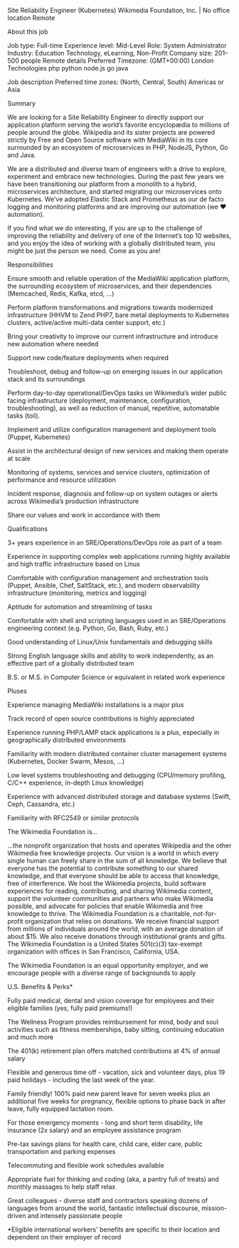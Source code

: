 Site Reliability Engineer (Kubernetes)
Wikimedia Foundation, Inc. | No office location
Remote

About this job

Job type: Full-time
Experience level: Mid-Level
Role: System Administrator
Industry: Education Technology, eLearning, Non-Profit
Company size: 201–500 people
Remote details
Preferred Timezone: (GMT+00:00) London
Technologies
php python node.js go java

Job description
Preferred time zones: (North, Central, South) Americas or Asia

Summary

We are looking for a Site Reliability Engineer to directly support our application platform serving the world’s favorite encyclopædia to millions of people around the globe. Wikipedia and its sister projects are powered strictly by Free and Open Source software with MediaWiki in its core surrounded by an ecosystem of microservices in PHP, NodeJS, Python, Go and Java.

We are a distributed and diverse team of engineers with a drive to explore, experiment and embrace new technologies. During the past few years we have been transitioning our platform from a monolith to a hybrid, microservices architecture, and started migrating our microservices onto Kubernetes. We’ve adopted Elastic Stack and Prometheus as our de facto logging and monitoring platforms and are improving our automation (we ❤️ automation).

If you find what we do interesting, if you are up to the challenge of improving the reliability and delivery of one of the Internet’s top 10 websites, and you enjoy the idea of working with a globally distributed team, you might be just the person we need. Come as you are! 

Responsibilities

Ensure smooth and reliable operation of the MediaWiki application platform, the surrounding ecosystem of microservices, and their dependencies (Memcached, Redis, Kafka, etcd, …)

Perform platform transformations and migrations towards modernized infrastructure (HHVM to Zend PHP7, bare metal deployments to Kubernetes clusters, active/active multi-data center support, etc.)

Bring your creativity to improve our current infrastructure and introduce new automation where needed

Support new code/feature deployments when required

Troubleshoot, debug and follow-up on emerging issues in our application stack and its surroundings

Perform day-to-day operational/DevOps tasks on Wikimedia’s wider public facing infrastructure (deployment, maintenance, configuration, troubleshooting), as well as reduction of manual, repetitive, automatable tasks (toil).

Implement and utilize configuration management and deployment tools (Puppet, Kubernetes)

Assist in the architectural design of new services and making them operate at scale

Monitoring of systems, services and service clusters, optimization of performance and resource utilization

Incident response, diagnosis and follow-up on system outages or alerts across Wikimedia’s production infrastructure

Share our values and work in accordance with them

Qualifications

3+ years experience in an SRE/Operations/DevOps role as part of a team

Experience in supporting complex web applications running highly available and high traffic infrastructure based on Linux

Comfortable with configuration management and orchestration tools (Puppet, Ansible, Chef, SaltStack, etc.), and modern observability infrastructure (monitoring, metrics and logging)

Aptitude for automation and streamlining of tasks

Comfortable with shell and scripting languages used in an SRE/Operations engineering context (e.g. Python, Go, Bash, Ruby, etc.)

Good understanding of Linux/Unix fundamentals and debugging skills

Strong English language skills and ability to work independently, as an effective part of a globally distributed team

B.S. or M.S. in Computer Science or equivalent in related work experience

Pluses

Experience managing MediaWiki installations is a major plus

Track record of open source contributions is highly appreciated

Experience running PHP/LAMP stack applications is a plus, especially in geographically distributed environments

Familiarity  with modern distributed container cluster management systems (Kubernetes, Docker Swarm, Mesos, …)

Low level systems troubleshooting and debugging (CPU/memory profiling, C/C++ experience, in-depth Linux knowledge)

Experience with advanced distributed storage and database systems (Swift, Ceph, Cassandra, etc.)

Familiarity with RFC2549 or similar protocols

The Wikimedia Foundation is... 

...the nonprofit organization that hosts and operates Wikipedia and the other Wikimedia free knowledge projects. Our vision is a world in which every single human can freely share in the sum of all knowledge. We believe that everyone has the potential to contribute something to our shared knowledge, and that everyone should be able to access that knowledge, free of interference. We host the Wikimedia projects, build software experiences for reading, contributing, and sharing Wikimedia content, support the volunteer communities and partners who make Wikimedia possible, and advocate for policies that enable Wikimedia and free knowledge to thrive. The Wikimedia Foundation is a charitable, not-for-profit organization that relies on donations. We receive financial support from millions of individuals around the world, with an average donation of about $15. We also receive donations through institutional grants and gifts. The Wikimedia Foundation is a United States 501(c)(3) tax-exempt organization with offices in San Francisco, California, USA.

The Wikimedia Foundation is an equal opportunity employer, and we encourage people with a diverse range of backgrounds to apply

U.S. Benefits & Perks*

Fully paid medical, dental and vision coverage for employees and their eligible families (yes, fully paid premiums!)

The Wellness Program provides reimbursement for mind, body and soul activities such as fitness memberships, baby sitting, continuing education and much more

The 401(k) retirement plan offers matched contributions at 4% of annual salary

Flexible and generous time off - vacation, sick and volunteer days, plus 19 paid holidays - including the last week of the year.

Family friendly! 100% paid new parent leave for seven weeks plus an additional five weeks for pregnancy, flexible options to phase back in after leave, fully equipped lactation room.

For those emergency moments - long and short term disability, life insurance (2x salary) and an employee assistance program

Pre-tax savings plans for health care, child care, elder care, public transportation and parking expenses

Telecommuting and flexible work schedules available

Appropriate fuel for thinking and coding (aka, a pantry full of treats) and monthly massages to help staff relax

Great colleagues - diverse staff and contractors speaking dozens of languages from around the world, fantastic intellectual discourse, mission-driven and intensely passionate people

*Eligible international workers' benefits are specific to their location and dependent on their employer of record
